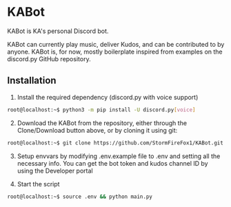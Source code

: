 # KABot

KABot is KA's personal Discord bot.

KABot can currently play music, deliver Kudos, and can be contributed to by anyone.
KABot is, for now, mostly boilerplate inspired from examples on the discord.py GitHub repository.

## Installation

1. Install the required dependency (discord.py with voice support)

```bash
root@localhost:~$ python3 -m pip install -U discord.py[voice]
```

2. Download the KABot from the repository, either through the Clone/Download button above, or by cloning it using git:
```bash
root@localhost:~$ git clone https://github.com/StormFireFox1/KABot.git
```

3. Setup envvars by modifying .env.example file to .env and setting all the necessary info. You can get the bot token and kudos channel ID by using the Developer portal

4. Start the script
```bash
root@localhost:~$ source .env && python main.py
```